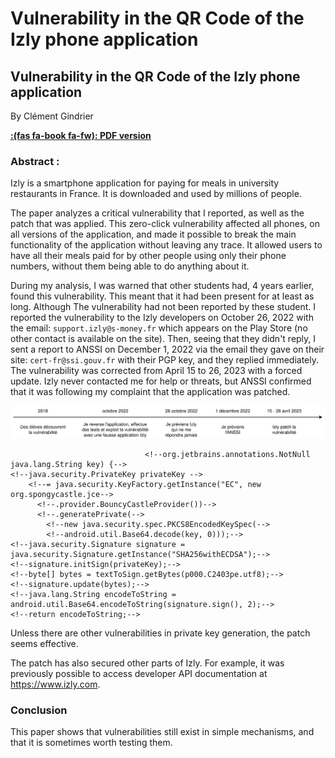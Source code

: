 # Vulnerability in the QR Code of the Izly phone application


<!--more-->

## Vulnerability in the QR Code of the Izly phone application

By Clément Gindrier

[**:(fas fa-book fa-fw): PDF version**](paperIzlyTmp.pdf)

### Abstract :

Izly is a smartphone application for paying for meals in university restaurants in France. It is downloaded and used by millions of people.

The paper analyzes a critical vulnerability that I reported, as well as the patch that was applied. This zero-click vulnerability affected all phones, on all versions of the application, and made it possible to break the main functionality of the application without leaving any trace.
It allowed users to have all their meals paid for by other people using only their phone numbers, without them being able to do anything about it.

During my analysis, I was warned that other students had, 4 years earlier, found this vulnerability. This meant that it had been present for at least as long. Although The vulnerability had not been reported by these student.
I reported the vulnerability to the Izly developers on October 26, 2022 with the email: `support.izly@s-money.fr` which appears on the Play Store (no other contact is available on the site). Then, seeing that they didn't reply, I sent a report to ANSSI on December 1, 2022 via the email they gave on their site: `cert-fr@ssi.gouv.fr` with their PGP key, and they replied immediately. The vulnerability was corrected from April 15 to 26, 2023 with a forced update. Izly never contacted me for help or threats, but ANSSI confirmed that it was following my complaint that the application was patched.

![Frise chronologique](friseChronologique.png "Frise chronologique")


<!--### Vulnerability and exploitation-->

<!--An attacker can get someone else to pay for all his university restaurant meals, knowing only the victim's telephone number.-->

<!--Needed for the attacker :-->

<!--- The victim's telephone number  -->

<!--- The victim must have enough money in his Izly account-->
  

<!--The attack is based on the fact that the QR Code generated by the Izly application to pay uses an HMAC as protection, which is never verified by the server. The QR Code is generated offline.-->

<!--This means that the QR Code is not protected, and the text can be modified.-->

<!--<img src="QrCode.png" alt="QR Code to pay the restaurant" width="200"/>-->

<!--QR Code text:-->

<!--```cfscript-->
<!--AIZ;                                 -> QR Code type-->
<!--33601234567;                         -> editable phone number-->
<!--2022-11-26 20:11:51;                 -> Date and time of QR Code creation-->
<!--3;                                   -> QR Code type's Number-->
<!--141739b44f3c79e8cdee7896b87b6d46f0a6e042 -> HMAC of previous information-->
<!--```-->

<!--In conclusion, all you need to do is :-->

<!--- Enter the victim's telephone number in the correct format (33 instead of 0 at the beginning).-->
  
<!--- Set the time at which you will pay (UTC+0), as the QR Code expires in a few minutes.-->
  
<!--- Set any HMAC, as it will not be checked. You can even leave it out.-->
  

<!--Then generate the QR Code, pass it in front of the scanner like a normal Izly QR Code, and the person with that number will pay.-->

<!--The attack can be automated with an application that has the same interface as Izly's, for greater discretion.-->

<!--### Vulnerability impact-->

<!--Victim:-->

<!--- Cannot protect herself against the attacks except by removing her money from the application and stopping using the application-->
  
<!--- She can only see the payment history to realize that she has lost money-->
  

<!--The attacker:-->

<!--- He cannot be tracked, since no information about him is sent.-->
  
<!--- He can't be caught in the act, since at the checkout, only the victim's balance appears in addition to the receipt. No one can guess that he's not paying for himself.-->
  
<!--- The attack works without any action on the part of the victim.-->
  
<!--- All he needs is a telephone number containing money on the Izly account. He can try several numbers to see the remaining balance at the cash register.-->
  
<!--- Anyone can use the vulnerability in a matter of seconds, without any computer knowledge-->
  

<!--The vulnerability therefore seems critical.-->

<!--Personally I don't know any victims or people who have complained about it. Although Izly hasn't communicated on it. So I don't know the real impact this vulnerability has had.-->

<!--### Proof of Concept:-->

<!--I cannot do a demonstration here (although I've done it before in university restaurants), but I can prove the bug with the code of the APK.-->

<!--#### Application code:-->

<!--The application's decompiled code with Jadx shows that the HMAC is generated with a key based on the number of QR Code creations by the user. However, we can generate QR Codes offline, and therefore locally, without any communication with the server. The server cannot therefore be aware of the key, and therefore of the hash. The information is therefore unprotected, as it cannot be verified by the server.-->

<!--![QR Code text generation function](GenQRCodeTexte.jpg "QR Code text generation function")-->

<!--Here we see that the HMAC key `key` line 11 is generated in the `Getkey` function line 2.-->

<!--![Key generation function](GetKey.jpg "Key text generation function")-->

<!--We can see in the `GetKey` function that the `sharedPreferences` "sharedPrefHotpCounter" is retrieved, and will then be transformed a little to make it the key.-->

<!--![Initialize to 0](sharedPrefInit.png "Initialize to 0")-->

<!--The `sharedPreferences` "sheredPrefHotpCounter" is initialized to 0 here, then incremented by 1 each time a QR Code is created (in the function that generates the HMAC key).-->

<!--![Increment](sharedPrefModif.png "Increment")-->

<!--These are the only places where this `sharedPreferences` is modified.-->

<!--#### Tests :-->

<!--It's possible to modify the hash, and even all the QR Code information as long as you remain consistent with the format, then regenerate the QR Code and see that it's still possible to pay. In this way, you can generate the entire QR Code with any number without needing the Izly application.-->

<!--So I automated the process on a new Kotlin application with the same interface, choosing from my contacts who would pay.-->

<!--### Patch-->

<!--As of April 15, 2023, a forced update of Izly has been released fixing the vulnerability.  -->
<!--QR Code text :-->

<!--<img src="newQrCode.jpg" alt="New QR Code to pay the restaurant" width="200"/>-->

<!--```cfscript-->
<!--AIZ; 										-> QR Code type-->
<!--a87f7661-7be9-4381-a423-67c238bb3dde; 		-> UUID-->
<!--2023-07-08 15:58:24; 						-> Code creation date and time-->
<!--3; 											-> Code type number-->
<!--73d9c0958d315640c90292c6e92f05920552d307;	-> HmacSHA1 not checked-->

<!--MEYCIQCcLB40kgofoTlawlX7RX4eMOig/dTrfJYdl   -> Signature SHA256 with ECDSA-->
<!--iJQpUSJEgIhAIfYfs0ovSErPdGloQ7gI61kG/atwV-->
<!--sjmckX5hr+Uq5M							-->
<!--```-->

<!--2 lines have changed:-->
<!--- the telephone number that identified the customer has been replaced by a version 4 UUID, i.e. a random number. -->
<!--- A new SHA256 signature with ECDSA has been added to guarantee data integrity.-->

<!--#### Reproduce the exploit-->

<!--To reproduce the exploit, we now need to know the victim's UUID and private key.-->
<!--We can verify this by modifying the application used to exploit the previous vulnerability. -->
<!--We recover our private key using the Frida tool, then reimplement the signature as Izly does, to obtain a valid QR Code again, according to openssl.-->

<!--```java-->
<!--public java.lang.String signature(@org.jetbrains.annotations.NotNull java.lang.String textToSign,-->
                                  <!--org.jetbrains.annotations.NotNull java.lang.String key) {-->
    <!--java.security.PrivateKey privateKey -->
        <!--= java.security.KeyFactory.getInstance("EC", new org.spongycastle.jce-->
          <!--.provider.BouncyCastleProvider())-->
          <!--.generatePrivate(-->
            <!--new java.security.spec.PKCS8EncodedKeySpec(-->
            <!--android.util.Base64.decode(key, 0)));-->
    <!--java.security.Signature signature = java.security.Signature.getInstance("SHA256withECDSA");-->
    <!--signature.initSign(privateKey);-->
    <!--byte[] bytes = textToSign.getBytes(p000.C2403pe.utf8);-->
    <!--signature.update(bytes);-->
    <!--java.lang.String encodeToString = android.util.Base64.encodeToString(signature.sign(), 2);-->
    <!--return encodeToString;-->
<!--}-->
<!--```-->

<!--And then we check that the QR Code works by paying with it in a university restaurant. And it works.-->

<!--To retrieve someone's UUID, we could:-->
<!--- Take photo of the QR Code of someone-->
<!--- Hack Izly's database -->

<!--To recover someone's private key, we could:-->
<!--- Have access one time to the account-->
<!--- Hack Izly's database -->

Unless there are other vulnerabilities in private key generation, the patch seems effective.

The patch has also secured other parts of Izly. For example, it was previously possible to access developer API documentation at https://www.izly.com.

### Conclusion

This paper shows that vulnerabilities still exist in simple mechanisms, and that it is sometimes worth testing them.


